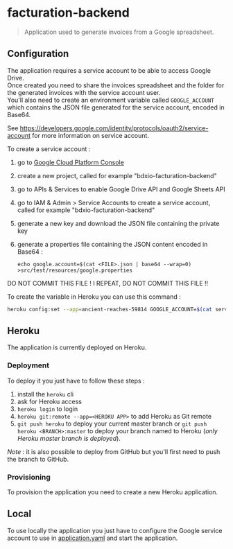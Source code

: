 # facturation-backend

> Application used to generate invoices from a Google spreadsheet.

## Configuration

The application requires a service account to be able to access Google Drive.  
Once created you need to share the invoices spreadsheet and the folder for the generated invoices with the service account user.  
You'll also need to create an environment variable called `GOOGLE_ACCOUNT` which contains the JSON file generated for the service account, encoded in Base64.

See https://developers.google.com/identity/protocols/oauth2/service-account for more information on service account.

To create a service account :
1. go to [Google Cloud Platform Console](https://console.cloud.google.co)
2. create a new project, called for example "bdxio-facturation-backend"
3. go to APIs & Services to enable Google Drive API and Google Sheets API
4. go to IAM & Admin > Service Accounts to create a service account, called for example "bdxio-facturation-backend" 
5. generate a new key and download the JSON file containing the private key
6. generate a properties file containing the JSON content encoded in Base64 :

    `echo google.account=$(cat <FILE>.json | base64 --wrap=0) >src/test/resources/google.properties`

DO NOT COMMIT THIS FILE !
I REPEAT, DO NOT COMMIT THIS FILE !!

To create the variable in Heroku you can use this command :
```bash
heroku config:set --app=ancient-reaches-59814 GOOGLE_ACCOUNT=$(cat service-account.json | base64 -w 0)
```

## Heroku

The application is currently deployed on Heroku.

### Deployment

To deploy it you just have to follow these steps :

1. install the `heroku` cli
2. ask for Heroku access
3. `heroku login` to login
4. `heroku git:remote --app=<HEROKU APP>` to add Heroku as Git remote
5. `git push heroku` to deploy your current master branch or `git push heroku <BRANCH>:master` to deploy your branch named <BRANCH> to Heroku (_only Heroku master branch is deployed_).

_Note :_ it is also possible to deploy from GitHub but you'll first need to push the branch to GitHub.

### Provisioning

To provision the application you need to create a new Heroku application.

## Local

To use locally the application you just have to configure the Google service account to use in [application.yaml](./src/main/resources/application.yaml) 
and start the application.
